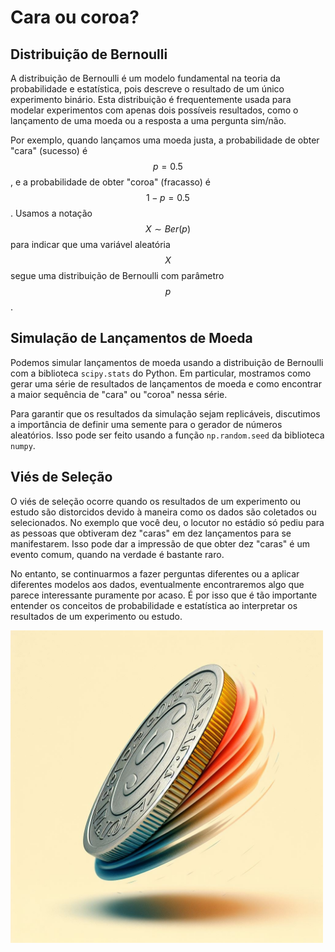# Cara ou coroa?

## Distribuição de Bernoulli

A distribuição de Bernoulli é um modelo fundamental na teoria da probabilidade e estatística, pois descreve o resultado de um único experimento binário. Esta distribuição é frequentemente usada para modelar experimentos com apenas dois possíveis resultados, como o lançamento de uma moeda ou a resposta a uma pergunta sim/não.

Por exemplo, quando lançamos uma moeda justa, a probabilidade de obter "cara" (sucesso) é $$p = 0.5$$, e a probabilidade de obter "coroa" (fracasso) é $$1 - p = 0.5$$. Usamos a notação $$X \sim Ber(p)$$ para indicar que uma variável aleatória $$X$$ segue uma distribuição de Bernoulli com parâmetro $$p$$.

## Simulação de Lançamentos de Moeda

Podemos simular lançamentos de moeda usando a distribuição de Bernoulli com a biblioteca `scipy.stats` do Python. Em particular, mostramos como gerar uma série de resultados de lançamentos de moeda e como encontrar a maior sequência de "cara" ou "coroa" nessa série.

Para garantir que os resultados da simulação sejam replicáveis, discutimos a importância de definir uma semente para o gerador de números aleatórios. Isso pode ser feito usando a função `np.random.seed` da biblioteca `numpy`.

## Viés de Seleção

O viés de seleção ocorre quando os resultados de um experimento ou estudo são distorcidos devido à maneira como os dados são coletados ou selecionados. No exemplo que você deu, o locutor no estádio só pediu para as pessoas que obtiveram dez "caras" em dez lançamentos para se manifestarem. Isso pode dar a impressão de que obter dez "caras" é um evento comum, quando na verdade é bastante raro.

No entanto, se continuarmos a fazer perguntas diferentes ou a aplicar diferentes modelos aos dados, eventualmente encontraremos algo que parece interessante puramente por acaso. É por isso que é tão importante entender os conceitos de probabilidade e estatística ao interpretar os resultados de um experimento ou estudo.

<img src="CaraCoroa.jpg" width=500>
